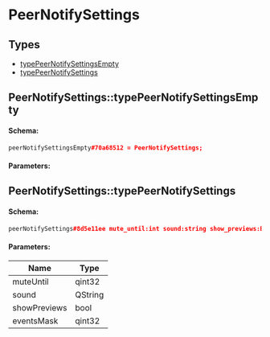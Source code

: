 # PeerNotifySettings

## Types

* [typePeerNotifySettingsEmpty](#peernotifysettingstypepeernotifysettingsempty)
* [typePeerNotifySettings](#peernotifysettingstypepeernotifysettings)

## PeerNotifySettings::typePeerNotifySettingsEmpty

#### Schema:

```c++
peerNotifySettingsEmpty#70a68512 = PeerNotifySettings;
```

#### Parameters:


## PeerNotifySettings::typePeerNotifySettings

#### Schema:

```c++
peerNotifySettings#8d5e11ee mute_until:int sound:string show_previews:Bool events_mask:int = PeerNotifySettings;
```

#### Parameters:

|Name|Type|
|----|----|
|muteUntil|qint32|
|sound|QString|
|showPreviews|bool|
|eventsMask|qint32|


